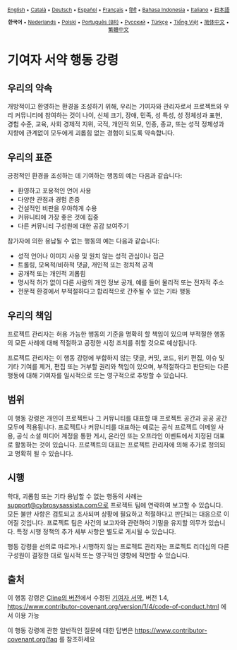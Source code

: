 <div align="center">
<sub>

[English](../../CODE_OF_CONDUCT.md) • [Català](../ca/CODE_OF_CONDUCT.md) • [Deutsch](../de/CODE_OF_CONDUCT.md) • [Español](../es/CODE_OF_CONDUCT.md) • [Français](../fr/CODE_OF_CONDUCT.md) • [हिंदी](../hi/CODE_OF_CONDUCT.md) • [Bahasa Indonesia](../id/CODE_OF_CONDUCT.md) • [Italiano](../it/CODE_OF_CONDUCT.md) • [日本語](../ja/CODE_OF_CONDUCT.md)

</sub>
<sub>

<b>한국어</b> • [Nederlands](../nl/CODE_OF_CONDUCT.md) • [Polski](../pl/CODE_OF_CONDUCT.md) • [Português (BR)](../pt-BR/CODE_OF_CONDUCT.md) • [Русский](../ru/CODE_OF_CONDUCT.md) • [Türkçe](../tr/CODE_OF_CONDUCT.md) • [Tiếng Việt](../vi/CODE_OF_CONDUCT.md) • [简体中文](../zh-CN/CODE_OF_CONDUCT.md) • [繁體中文](../zh-TW/CODE_OF_CONDUCT.md)

</sub>
</div>

# 기여자 서약 행동 강령

## 우리의 약속

개방적이고 환영하는 환경을 조성하기 위해, 우리는
기여자와 관리자로서 프로젝트와
우리 커뮤니티에 참여하는 것이 나이, 신체
크기, 장애, 민족, 성 특성, 성 정체성과 표현,
경험 수준, 교육, 사회 경제적 지위, 국적, 개인적
외모, 인종, 종교, 또는 성적 정체성과 지향에 관계없이 모두에게 괴롭힘 없는 경험이 되도록 약속합니다.

## 우리의 표준

긍정적인 환경을 조성하는 데 기여하는 행동의 예는
다음과 같습니다:

- 환영하고 포용적인 언어 사용
- 다양한 관점과 경험 존중
- 건설적인 비판을 우아하게 수용
- 커뮤니티에 가장 좋은 것에 집중
- 다른 커뮤니티 구성원에 대한 공감 보여주기

참가자에 의한 용납될 수 없는 행동의 예는 다음과 같습니다:

- 성적 언어나 이미지 사용 및 원치 않는 성적 관심이나
  접근
- 트롤링, 모욕적/비하적 댓글, 개인적 또는 정치적 공격
- 공개적 또는 개인적 괴롭힘
- 명시적 허가 없이 다른 사람의 개인 정보 공개, 예를 들어 물리적 또는 전자적
  주소
- 전문적 환경에서 부적절하다고 합리적으로 간주될 수 있는 기타 행동

## 우리의 책임

프로젝트 관리자는 허용 가능한 행동의 기준을 명확히 할 책임이 있으며
부적절한 행동의 모든 사례에 대해 적절하고 공정한 시정 조치를 취할 것으로 예상됩니다.

프로젝트 관리자는 이 행동 강령에 부합하지 않는 댓글, 커밋, 코드, 위키 편집, 이슈 및 기타 기여를 제거, 편집 또는
거부할 권리와 책임이 있으며, 부적절하다고 판단되는 다른 행동에 대해 기여자를 일시적으로 또는
영구적으로 추방할 수 있습니다.

## 범위

이 행동 강령은 개인이 프로젝트나 그 커뮤니티를 대표할 때 프로젝트 공간과 공공 공간 모두에 적용됩니다. 프로젝트나
커뮤니티를 대표하는 예로는 공식 프로젝트 이메일 사용,
공식 소셜 미디어 계정을 통한 게시, 온라인 또는 오프라인 이벤트에서 지정된 대표로 활동하는 것이 있습니다. 프로젝트의 대표는
프로젝트 관리자에 의해 추가로 정의되고 명확히 될 수 있습니다.

## 시행

학대, 괴롭힘 또는 기타 용납할 수 없는 행동의 사례는
support@cybrosysassista.com으로 프로젝트 팀에 연락하여 보고할 수 있습니다. 모든 불만 사항은
검토되고 조사되며 상황에 필요하고 적절하다고 판단되는 대응으로 이어질 것입니다. 프로젝트 팀은
사건의 보고자와 관련하여 기밀을 유지할 의무가 있습니다.
특정 시행 정책의 추가 세부 사항은 별도로 게시될 수 있습니다.

행동 강령을 선의로 따르거나 시행하지 않는 프로젝트 관리자는
프로젝트 리더십의 다른 구성원이 결정한 대로 일시적 또는 영구적인 영향에 직면할 수 있습니다.

## 출처

이 행동 강령은 [Cline의 버전][cline_coc]에서 수정된 [기여자 서약][homepage], 버전 1.4,
https://www.contributor-covenant.org/version/1/4/code-of-conduct.html 에서 이용 가능

[cline_coc]: https://github.com/cline/cline/blob/main/CODE_OF_CONDUCT.md
[homepage]: https://www.contributor-covenant.org

이 행동 강령에 관한 일반적인 질문에 대한 답변은
https://www.contributor-covenant.org/faq 를 참조하세요
